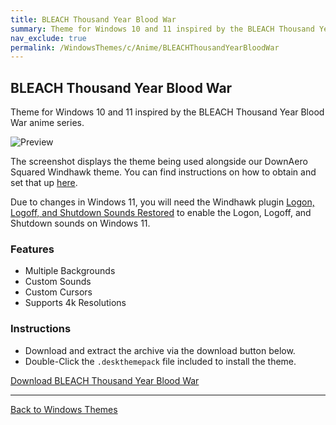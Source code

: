 ```yaml
---
title: BLEACH Thousand Year Blood War
summary: Theme for Windows 10 and 11 inspired by the BLEACH Thousand Year Blood War anime series
nav_exclude: true
permalink: /WindowsThemes/c/Anime/BLEACHThousandYearBloodWar
---
```


## BLEACH Thousand Year Blood War

Theme for Windows 10 and 11 inspired by the BLEACH Thousand Year Blood War anime series.

![Preview](https://gitlab.com/the-back-room/deskthemepacks/sfw/bleach-thousand-year-blood-war/-/raw/main/Extras/Preview.bmp)

The screenshot displays the theme being used alongside our DownAero Squared Windhawk theme. You can find instructions on how to obtain and set that up [here](/WindowsThemes/WindhawkThemes/DownAeroSquared).

Due to changes in Windows 11, you will need the Windhawk plugin [Logon, Logoff, and Shutdown Sounds Restored](https://windhawk.net/mods/logon-logoff-shutdown-sounds) to enable the Logon, Logoff, and Shutdown sounds on Windows 11.

### Features

- Multiple Backgrounds
- Custom Sounds
- Custom Cursors
- Supports 4k Resolutions

### Instructions

- Download and extract the archive via the download button below.
- Double-Click the `.deskthemepack` file included to install the theme.

<a href="https://gitlab.com/the-back-room/deskthemepacks/sfw/bleach-thousand-year-blood-war/-/archive/main/bleach-thousand-year-blood-war-main.zip" class="btn btn--primary btn--lg" target="_blank" rel="noopener noreferrer">Download BLEACH Thousand Year Blood War</a>

---

<a href="/WindowsThemes" class="btn btn--secondary btn--sm">Back to Windows Themes</a>